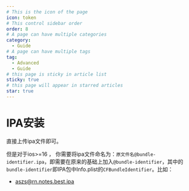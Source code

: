 ```yaml
---
# This is the icon of the page
icon: token
# This control sidebar order
order: 8
# A page can have multiple categories
category:
  - Guide
# A page can have multiple tags
tag:
  - Advanced
  - Guide
# this page is sticky in article list
sticky: true
# this page will appear in starred articles
star: true
---
```


# IPA安装

直接上传ipa文件即可。

但是对于ios>=16 ， 你需要将ipa文件命名为：`原文件名@bundle-identifier.ipa`，即需要在原来的基础上加入`@bundle-identifier`，其中的`bundle-identifier`即IPA包中Info.plist的`CFBundleIdentifier`。比如：

- aszs@rn.notes.best.ipa